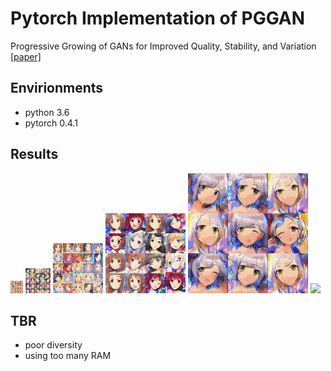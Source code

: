 # Pytorch Implementation of PGGAN

Progressive Growing of GANs for Improved Quality, Stability, and Variation [[paper]](http://research.nvidia.com/sites/default/files/pubs/2017-10_Progressive-Growing-of/karras2018iclr-paper.pdf)

## Envirionments
* python 3.6
* pytorch 0.4.1

## Results

<img src='assets/result_4-4.gif'>
<img src='assets/result_8-8.gif'>
<img src='assets/result_16-16.gif'>
<img src='assets/result_32-32.gif'>
<img src='assets/result_64-64.gif'>
<img src='assets/result_128-128.gif'>

## TBR
* poor diversity
* using too many RAM 
